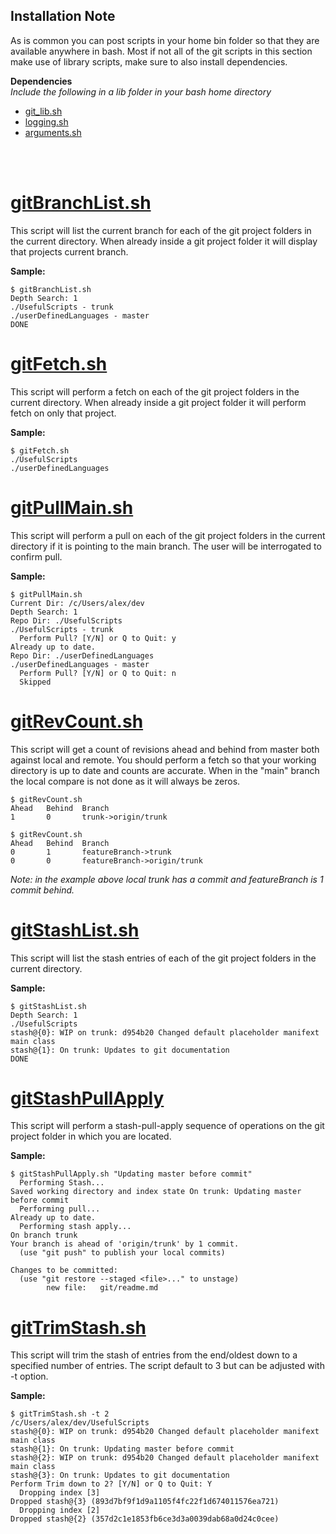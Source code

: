 ## Installation Note
As is common you can post scripts in your home bin folder so that they are available anywhere in bash. Most if not all of the git scripts in this section make use of library scripts, make sure to also install dependencies.

**Dependencies**  
  _Include the following in a lib folder in your bash home directory_  
  - [git_lib.sh](lib/docs/git_lib.sh.md)
  - [logging.sh](../linux/lib/docs/logging.sh.md)
  - [arguments.sh](../linux/lib/docs/arguments.sh.md)

<br><br>

# [gitBranchList.sh](docs/gitBranchList.sh.md)
This script will list the current branch for each of the git project folders in the current directory.  When already inside a git project folder it will display that projects current branch.

**Sample:**
```
$ gitBranchList.sh
Depth Search: 1
./UsefulScripts - trunk
./userDefinedLanguages - master
DONE
```

# [gitFetch.sh](docs/gitFetch.sh.md)
This script will perform a fetch on each of the git project folders in the current directory. When already inside a git project folder it will perform fetch on only that project.

**Sample:**
```
$ gitFetch.sh
./UsefulScripts
./userDefinedLanguages
```

# [gitPullMain.sh](docs/gitPullMain.sh.md)
This script will perform a pull on each of the git project folders in the current directory if it is pointing to the main branch.  The user will be interrogated to confirm pull.

**Sample:**
```
$ gitPullMain.sh
Current Dir: /c/Users/alex/dev
Depth Search: 1
Repo Dir: ./UsefulScripts
./UsefulScripts - trunk
  Perform Pull? [Y/N] or Q to Quit: y
Already up to date.
Repo Dir: ./userDefinedLanguages
./userDefinedLanguages - master
  Perform Pull? [Y/N] or Q to Quit: n
  Skipped
```

# [gitRevCount.sh](docs/gitRevCount.sh.md)
This script will get a count of revisions ahead and behind from master both against local and remote. You should perform a fetch so that your working directory is up to date and counts are accurate. When in the "main" branch the local compare is not done as it will always be zeros.
```
$ gitRevCount.sh
Ahead   Behind  Branch
1       0       trunk->origin/trunk

$ gitRevCount.sh
Ahead   Behind  Branch
0       1       featureBranch->trunk
0       0       featureBranch->origin/trunk
```
_Note: in the example above local trunk has a commit and featureBranch is 1 commit behind._

# [gitStashList.sh](docs/gitStashList.sh.md)
This script will list the stash entries of each of the git project folders in the current directory.

**Sample:**
```
$ gitStashList.sh
Depth Search: 1
./UsefulScripts
stash@{0}: WIP on trunk: d954b20 Changed default placeholder manifext main class
stash@{1}: On trunk: Updates to git documentation
DONE
```

# [gitStashPullApply](docs/gitStashPullApply.sh.md)
This script will perform a stash-pull-apply sequence of operations on the git project folder in which you are located. 

**Sample:**
```
$ gitStashPullApply.sh "Updating master before commit"
  Performing Stash...
Saved working directory and index state On trunk: Updating master before commit
  Performing pull...
Already up to date.
  Performing stash apply...
On branch trunk
Your branch is ahead of 'origin/trunk' by 1 commit.
  (use "git push" to publish your local commits)

Changes to be committed:
  (use "git restore --staged <file>..." to unstage)
        new file:   git/readme.md
```

# [gitTrimStash.sh](docs/gitTrimStash.sh.md)
This script will trim the stash of entries from the end/oldest down to a specified number of entries.  The script default to 3 but can be adjusted with -t option.

**Sample:**
```
$ gitTrimStash.sh -t 2
/c/Users/alex/dev/UsefulScripts
stash@{0}: WIP on trunk: d954b20 Changed default placeholder manifext main class
stash@{1}: On trunk: Updating master before commit
stash@{2}: WIP on trunk: d954b20 Changed default placeholder manifext main class
stash@{3}: On trunk: Updates to git documentation
Perform Trim down to 2? [Y/N] or Q to Quit: Y
  Dropping index [3]
Dropped stash@{3} (893d7bf9f1d9a1105f4fc22f1d674011576ea721)
  Dropping index [2]
Dropped stash@{2} (357d2c1e1853fb6ce3d3a0039dab68a0d24c0cee)
```
